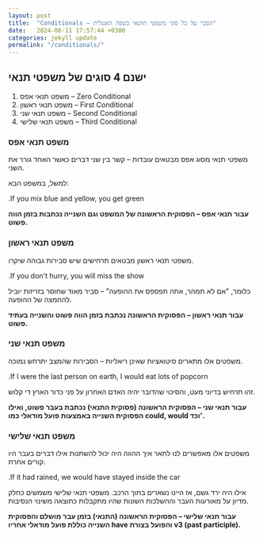 ```yaml
---
layout: post
title:  "Conditionals – הסבר על כל סוגי משפטי התנאי בשפה האנגלית"
date:   2024-06-11 17:57:44 +0300
categories: jekyll update
permalink: "/conditionals/"
---
```


<h2>ישנם 4 סוגים של משפטי תנאי</h2>

<ol>
  <li>משפט תנאי אפס – Zero Conditional</li>
  <li>משפט תנאי ראשון – First Conditional</li>
  <li>משפט תנאי שני – Second Conditional</li>
  <li>משפט תנאי שלישי – Third Conditional</li>
</ol>

<h3>משפט תנאי אפס</h3>

<p>משפטי תנאי מסוג אפס מבטאים עובדות – קשר בין שני דברים כאשר האחד גורר את השני.</p>

<p>למשל, במשפט הבא:</p>


<div class="card text-center">
  <div class="card-body">
    .If you mix blue and yellow, you get green
  </div>
</div>

<p><strong>עבור תנאי אפס – הפסוקית הראשונה של המשפט וגם השנייה נכתבות בזמן הווה פשוט.</strong></p>

<h3>משפט תנאי ראשון</h3>

<p>משפטי תנאי ראשון מבטאים תרחישים שיש סבירות גבוהה שיקרו.</p>

<div class="card text-center">
  <div class="card-body">
    .If you don't hurry, you will miss the show
  </div>
</div>

<p>כלומר, "אם לא תמהר, אתה תפספס את ההופעה" – סביר מאוד שחוסר בזריזות יוביל להחמצה של ההופעה.</p>

<p><strong>עבור תנאי ראשון – הפסוקית הראשונה נכתבת בזמן הווה פשוט והשנייה בעתיד פשוט.</strong></p>

<h3>משפט תנאי שני</h3>

<p>משפטים אלו מתארים סיטואציות שאינן ריאליות – הסבירות שהמצב יתרחש נמוכה.</p>

<div class="card text-center">
  <div class="card-body">
    .If I were the last person on earth, I would eat lots of popcorn
  </div>
</div>

<p>זהו תרחיש בדיוני מעט, והסיכוי שהדובר יהיה האדם האחרון על פני כדור הארץ די קלוש.</p>

<p><strong>עבור תנאי שני – הפסוקית הראשונה (פסוקית התנאי) נכתבת בעבר פשוט, ואילו הפסוקית השנייה באמצעות פועל מודאלי כמו could, would וכד'.</strong></p>

<h3>משפט תנאי שלישי</h3>

<p>משפטים אלו מאפשרים לנו לתאר איך ההווה היה יכול להשתנות אילו דברים בעבר היו קורים אחרת.</p>

<div class="card text-center">
  <div class="card-body">
    .If it had rained, we would have stayed inside the car
  </div>
</div>


<p>אילו היה ירד גשם, אז היינו נשארים בתוך הרכב. משפטי תנאי שלישי משמשים כחלק מדיון על מאורעות העבר וההשלכות השונות שהיו מתקבלות כתוצאה משינוי הנסיבות.</p>


<p><strong>עבור תנאי שלישי – הפסוקית הראשונה (התנאי) בזמן עבר מושלם והפסוקית השנייה כוללת פועל מודאלי אחריו have והפועל בצורת v3 (past participle).</strong></p>
